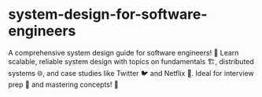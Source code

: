 # system-design-for-software-engineers
A comprehensive system design guide for software engineers! 🌟 Learn scalable, reliable system design with topics on fundamentals 🏗️, distributed systems 🌐, and case studies like Twitter 🐦 and Netflix 🎥. Ideal for interview prep 🎯 and mastering concepts! 🚀
